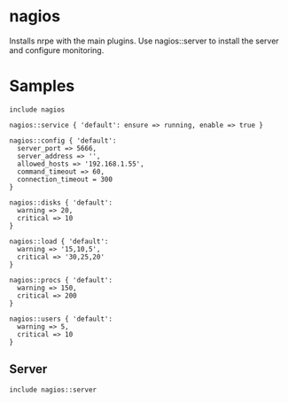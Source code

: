 nagios
======

Installs nrpe with the main plugins. Use nagios::server to install the server
and configure monitoring.

Samples
=======
```
include nagios
```
```
nagios::service { 'default': ensure => running, enable => true }
```
```
nagios::config { 'default':
  server_port => 5666,
  server_address => '',
  allowed_hosts => '192.168.1.55',
  command_timeout => 60,
  connection_timeout = 300
}
```
```
nagios::disks { 'default':
  warning => 20,
  critical => 10
}
```
```
nagios::load { 'default':
  warning => '15,10,5',
  critical => '30,25,20'
}
```
```
nagios::procs { 'default':
  warning => 150,
  critical => 200
}
```
```
nagios::users { 'default':
  warning => 5,
  critical => 10
}
```

Server
------
```
include nagios::server
```
